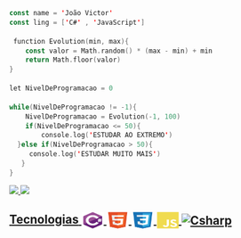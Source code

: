 

<!-- Apresentação -->



<!-- Painel de Trabalhos -->

<div>
 
```kotlin
const name = 'João Victor'
const ling = ['C#' , 'JavaScript']

 function Evolution(min, max){
    const valor = Math.random() * (max - min) + min
    return Math.floor(valor)
}

let NivelDeProgramacao = 0

while(NivelDeProgramacao != -1){
    NivelDeProgramacao = Evolution(-1, 100)
    if(NivelDeProgramacao <= 50){
        console.log('ESTUDAR AO EXTREMO')
  }else if(NivelDeProgramacao > 50){
     console.log('ESTUDAR MUITO MAIS')
   }
}

```
 
 <a href="https://github.com/victorfurquim">

 <img height="185em" src="https://github-readme-stats.vercel.app/api?username=victorfurquim&show_icons=true&theme=dark&include_all_commits=true&count_private=true"/>

 <img height="185em" src="https://github-readme-stats.vercel.app/api/top-langs/?username=victorfurquim&layout=compact&langs_count=7&theme=dark"/>

  <h2>Tecnologias</2>
  <img align="center" alt="Csharp" height="30" width="40" src="https://raw.githubusercontent.com/devicons/devicon/master/icons/csharp/csharp-original.svg" style="flat: left;">
   <img align="center" alt="HTML" height="30" width="40" src="https://raw.githubusercontent.com/devicons/devicon/master/icons/html5/html5-original.svg">

 <img align="center" alt="CSS" height="30" width="40" src="https://raw.githubusercontent.com/devicons/devicon/master/icons/css3/css3-original.svg">  

 <img align="center" alt="Js" height="30" width="40" src="https://raw.githubusercontent.com/devicons/devicon/master/icons/javascript/javascript-plain.svg">
  <img align="center" alt="Csharp" height="30" width="40" src="https://komarev.com/ghpvc/?username=victorfurquim&color=green" alt="victorfurquim" /> <br>
  
  
</div> 

 


